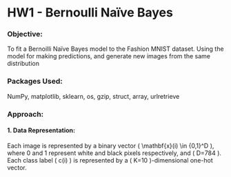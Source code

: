 # HW1 - Bernoulli Naïve Bayes 
### Objective: 
To fit a Bernoilli Naïve Bayes model to the Fashion MNIST dataset. Using the model for making predictions, and generate new images from the same distribution
### Packages Used: 
NumPy, matplotlib, sklearn, os, gzip, struct, array, urlretrieve
### Approach: 
#### 1. Data Representation: 
Each image is represented by a binary vector \( \mathbf{x}(i) \in \{0,1\}^D \), where 0 and 1 represent white and black pixels respectively, and \( D=784 \). Each class label \( c(i) \) is represented by a \( K=10 \)-dimensional one-hot vector.
